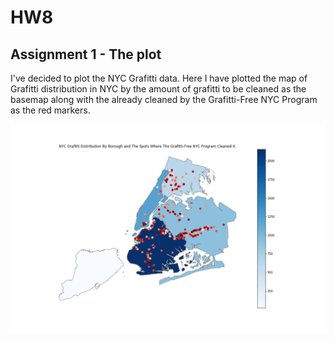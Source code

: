 # HW8 

## Assignment 1 - The plot
I've decided to plot the NYC Grafitti data. Here I have plotted the map of Grafitti distribution in NYC  by the amount of grafitti to be cleaned as the basemap along with the already cleaned by the Grafitti-Free NYC Program as the red markers. 

![alt text](plot.png)

